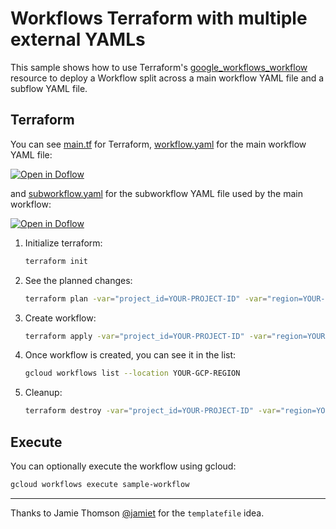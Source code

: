 # Workflows Terraform with multiple external YAMLs

This sample shows how to use Terraform's [google_workflows_workflow](https://registry.terraform.io/providers/hashicorp/google/latest/docs/resources/workflows_workflow)
resource to deploy a Workflow split across a main workflow YAML file and a
subflow YAML file.

## Terraform

You can see [main.tf](main.tf) for Terraform,
[workflow.yaml](workflow.yaml) for the main workflow YAML file:

[![Open in Doflow](https://img.shields.io/badge/Open_in-Doflow-9747FF)](https://app.doflow.io/https://github.com/GoogleCloudPlatform/workflows-demos/blob/master/terraform/import-multiple-yamls/workflow.yaml)

and [subworkflow.yaml](subworkflow.yaml) for the subworkflow YAML file used by the main workflow:

[![Open in Doflow](https://img.shields.io/badge/Open_in-Doflow-9747FF)](https://app.doflow.io/https://github.com/GoogleCloudPlatform/workflows-demos/blob/master/terraform/import-multiple-yamls/subworkflow.yaml)


1. Initialize terraform:

    ```sh
    terraform init
    ```

1. See the planned changes:

    ```sh
    terraform plan -var="project_id=YOUR-PROJECT-ID" -var="region=YOUR-GCP-REGION"
    ```

1. Create workflow:

    ```sh
    terraform apply -var="project_id=YOUR-PROJECT-ID" -var="region=YOUR-GCP-REGION"
    ```

1. Once workflow is created, you can see it in the list:

    ```sh
    gcloud workflows list --location YOUR-GCP-REGION
    ```

1. Cleanup:

    ```sh
    terraform destroy -var="project_id=YOUR-PROJECT-ID" -var="region=YOUR-GCP-REGION"
    ```

## Execute

You can optionally execute the workflow using gcloud:

```sh
gcloud workflows execute sample-workflow
```

---

Thanks to Jamie Thomson [@jamiet](https://twitter.com/jamiet) for the `templatefile` idea.
